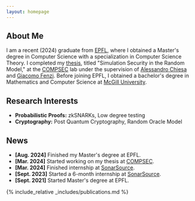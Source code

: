 ```yaml
---
layout: homepage
---
```


## About Me

I am a recent (2024) graduate from [EPFL](https://www.epfl.ch/en/), where I obtained a Master's degree in Computer Science with a specialization in Computer Science Theory. I completed my [thesis](./assets/files/m-thesis.pdf), titled "Simulation Security in the Random Model," at the [COMPSEC](https://compsec.epfl.ch/) lab under the supervision of [Alessandro Chiesa](https://ic-people.epfl.ch/~achiesa/) and [Giacomo Fenzi](https://gfenzi.io/). Before joining EPFL, I obtained a bachelor's degree in Mathematics and Computer Science at [McGill University](https://www.mcgill.ca/). 

## Research Interests

- **Probabilistic Proofs:** zkSNARKs, Low degree testing
- **Cryptography:** Post Quantum Cryptography, Random Oracle Model

## News

- **[Aug. 2024]** Finished my Master's degree at EPFL.
- **[Mar. 2024]** Started working on my thesis at [COMPSEC](https://compsec.epfl.ch/).
- **[Mar. 2024]** Finished internship at [SonarSource](https://www.sonarsource.com/).
- **[Sept. 2023]** Started a 6-month internship at [SonarSource](https://www.sonarsource.com/).
- **[Sept. 2021]** Started Master's degree at EPFL.

{% include_relative _includes/publications.md %}

<!-- {% include_relative _includes/services.md %} -->
